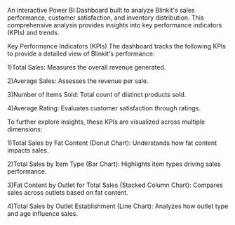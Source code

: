 An interactive Power BI Dashboard built to analyze Blinkit's sales performance, customer satisfaction, and inventory distribution. This comprehensive analysis provides insights into key performance indicators (KPIs) and trends.

Key Performance Indicators (KPIs)
The dashboard tracks the following KPIs to provide a detailed view of Blinkit's performance:

1)Total Sales: Measures the overall revenue generated.

2)Average Sales: Assesses the revenue per sale.

3)Number of Items Sold: Total count of distinct products sold.

4)Average Rating: Evaluates customer satisfaction through ratings.

To further explore insights, these KPIs are visualized across multiple dimensions:

1)Total Sales by Fat Content (Donut Chart): Understands how fat content impacts sales.

2)Total Sales by Item Type (Bar Chart): Highlights item types driving sales performance.

3)Fat Content by Outlet for Total Sales (Stacked Column Chart): Compares sales across outlets based on fat content.

4)Total Sales by Outlet Establishment (Line Chart): Analyzes how outlet type and age influence sales.

